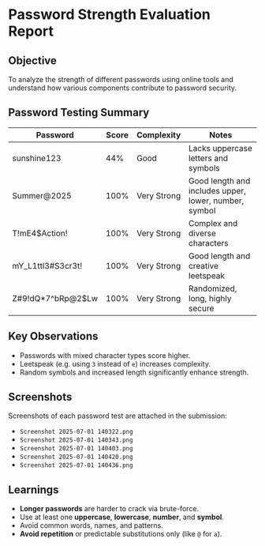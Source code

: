 # Password Strength Evaluation Report

## Objective

To analyze the strength of different passwords using online tools and understand how various components contribute to password security.

## Password Testing Summary

| Password           | Score | Complexity  | Notes                                                 |
| ------------------ | ----- | ----------- | ----------------------------------------------------- |
| sunshine123        | 44%   | Good        | Lacks uppercase letters and symbols                   |
| Summer@2025        | 100%  | Very Strong | Good length and includes upper, lower, number, symbol |
| T!mE4$Action!      | 100%  | Very Strong | Complex and diverse characters                        |
| mY_L1ttl3#S3cr3t!  | 100%  | Very Strong | Good length and creative leetspeak                    |
| Z#9!dQ\*7^bRp@2$Lw | 100%  | Very Strong | Randomized, long, highly secure                       |

## Key Observations

- Passwords with mixed character types score higher.
- Leetspeak (e.g. using `3` instead of `e`) increases complexity.
- Random symbols and increased length significantly enhance strength.

## Screenshots

Screenshots of each password test are attached in the submission:

- `Screenshot 2025-07-01 140322.png`
- `Screenshot 2025-07-01 140343.png`
- `Screenshot 2025-07-01 140403.png`
- `Screenshot 2025-07-01 140420.png`
- `Screenshot 2025-07-01 140436.png`

## Learnings

- **Longer passwords** are harder to crack via brute-force.
- Use at least one **uppercase**, **lowercase**, **number**, and **symbol**.
- Avoid common words, names, and patterns.
- **Avoid repetition** or predictable substitutions only (like `@` for `a`).
